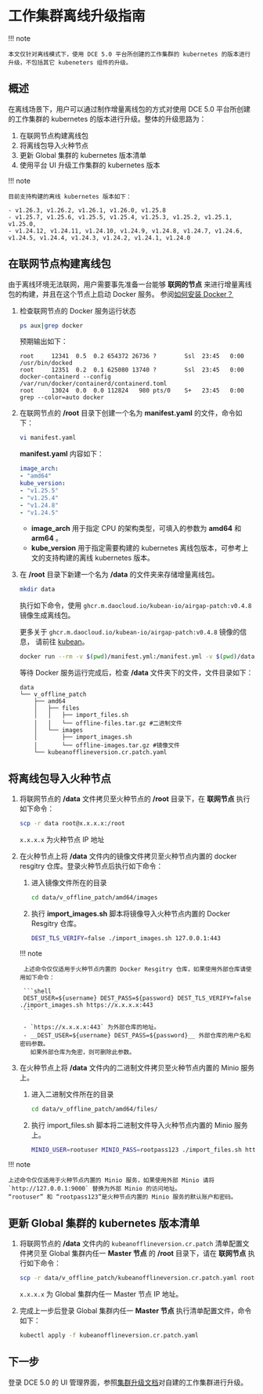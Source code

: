 # 工作集群离线升级指南

!!! note

    本文仅针对离线模式下，使用 DCE 5.0 平台所创建的工作集群的 kubernetes 的版本进行升级，不包括其它 kubeneters 组件的升级。

## 概述

在离线场景下，用户可以通过制作增量离线包的方式对使用 DCE 5.0 平台所创建的工作集群的 kubernetes 的版本进行升级。整体的升级思路为：
1. 在联网节点构建离线包
1. 将离线包导入火种节点
1. 更新 Global 集群的 kubernetes 版本清单
1. 使用平台 UI 升级工作集群的 kubernetes 版本

!!! note

    目前支持构建的离线 kubernetes 版本如下：

    - v1.26.3, v1.26.2, v1.26.1, v1.26.0, v1.25.8
    - v1.25.7, v1.25.6, v1.25.5, v1.25.4, v1.25.3, v1.25.2, v1.25.1, v1.25.0,
    - v1.24.12, v1.24.11, v1.24.10, v1.24.9, v1.24.8, v1.24.7, v1.24.6, v1.24.5, v1.24.4, v1.24.3, v1.24.2, v1.24.1, v1.24.0

## 在联网节点构建离线包

由于离线环境无法联网，用户需要事先准备一台能够 **联网的节点** 来进行增量离线包的构建，并且在这个节点上启动 Docker 服务。
参阅[如何安装 Docker？](../../blogs/230315-install-on-linux.md)

1. 检查联网节点的 Docker 服务运行状态

    ```bash
    ps aux|grep docker
    ```

    预期输出如下：

    ```console
    root     12341  0.5  0.2 654372 26736 ?        Ssl  23:45   0:00 /usr/bin/docked
    root     12351  0.2  0.1 625080 13740 ?        Ssl  23:45   0:00 docker-containerd --config /var/run/docker/containerd/containerd.toml
    root     13024  0.0  0.0 112824   980 pts/0    S+   23:45   0:00 grep --color=auto docker
    ```

2. 在联网节点的 __/root__ 目录下创建一个名为 __manifest.yaml__ 的文件，命令如下：

    ```bash
    vi manifest.yaml
    ```

    __manifest.yaml__ 内容如下：

    ```yaml title="manifest.yaml"
    image_arch:
    - "amd64"
    kube_version:
    - "v1.25.5"
    - "v1.25.4"
    - "v1.24.8"
    - "v1.24.5"
    ```

    - __image_arch__ 用于指定 CPU 的架构类型，可填入的参数为 __amd64__ 和 __arm64__ 。
    - __kube_version__ 用于指定需要构建的 kubernetes 离线包版本，可参考上文的支持构建的离线 kubernetes 版本。

3. 在 __/root__ 目录下新建一个名为 __/data__ 的文件夹来存储增量离线包。

    ```bash
    mkdir data
    ```

    执行如下命令，使用 `ghcr.m.daocloud.io/kubean-io/airgap-patch:v0.4.8` 镜像生成离线包。

    更多关于 `ghcr.m.daocloud.io/kubean-io/airgap-patch:v0.4.8` 镜像的信息，
    请前往 [kubean](https://github.com/orgs/kubean-io/packages)。

    ```bash
    docker run --rm -v $(pwd)/manifest.yml:/manifest.yml -v $(pwd)/data:/data ghcr.m.daocloud.io/kubean-io/airgap-patch:v0.4.8
    ```

    等待 Docker 服务运行完成后，检查 __/data__ 文件夹下的文件，文件目录如下：

    ```console
    data
    └── v_offline_patch
        ├── amd64
        │   ├── files
        │   │   ├── import_files.sh
        │   │   └── offline-files.tar.gz #二进制文件
        │   └── images
        │       ├── import_images.sh
        │       └── offline-images.tar.gz #镜像文件
        └── kubeanofflineversion.cr.patch.yaml
    ```

## 将离线包导入火种节点

1. 将联网节点的 __/data__ 文件拷贝至火种节点的 __/root__ 目录下，在 **联网节点** 执行如下命令：

    ```bash
    scp -r data root@x.x.x.x:/root
    ```

    `x.x.x.x` 为火种节点 IP 地址

2. 在火种节点上将 __/data__ 文件内的镜像文件拷贝至火种节点内置的 docker resgitry 仓库。登录火种节点后执行如下命令：

    1. 进入镜像文件所在的目录
    
        ```bash
        cd data/v_offline_patch/amd64/images
        ```

    2. 执行 __import_images.sh__ 脚本将镜像导入火种节点内置的 Docker Resgitry 仓库。
   
        ```bash
        DEST_TLS_VERIFY=false ./import_images.sh 127.0.0.1:443
        ```

    !!! note

        上述命令仅仅适用于火种节点内置的 Docker Resgitry 仓库，如果使用外部仓库请使用如下命令：
        
        ```shell
        DEST_USER=${username} DEST_PASS=${password} DEST_TLS_VERIFY=false ./import_images.sh https://x.x.x.x:443
        ```
        
        - `https://x.x.x.x:443` 为外部仓库的地址。
        - __DEST_USER=${username} DEST_PASS=${password}__ 外部仓库的用户名和密码参数。
          如果外部仓库为免密，则可删除此参数。

3. 在火种节点上将 __/data__ 文件内的二进制文件拷贝至火种节点内置的 Minio 服务上。

    1. 进入二进制文件所在的目录
    
        ```bash
        cd data/v_offline_patch/amd64/files/
        ```

    2. 执行 import_files.sh 脚本将二进制文件导入火种节点内置的 Minio 服务上。
    
        ```bash
        MINIO_USER=rootuser MINIO_PASS=rootpass123 ./import_files.sh http://127.0.0.1:9000
        ```

!!! note

    上述命令仅仅适用于火种节点内置的 Minio 服务，如果使用外部 Minio 请将 `http://127.0.0.1:9000` 替换为外部 Minio 的访问地址。
    “rootuser” 和 “rootpass123”是火种节点内置的 Minio 服务的默认账户和密码。

## 更新 Global 集群的 kubernetes 版本清单

1. 将联网节点的 __/data__ 文件内的 `kubeanofflineversion.cr.patch` 清单配置文件拷贝至 Global
   集群内任一 **Master 节点** 的 __/root__ 目录下，请在 **联网节点** 执行如下命令：

    ```bash
    scp -r data/v_offline_patch/kubeanofflineversion.cr.patch.yaml root@x.x.x.x:/root
    ```

    `x.x.x.x` 为 Global 集群内任一 Master 节点 IP 地址。

2. 完成上一步后登录 Global 集群内任一 **Master 节点** 执行清单配置文件，命令如下：

    ```bash
    kubectl apply -f kubeanofflineversion.cr.patch.yaml
    ```

## 下一步

登录 DCE 5.0 的 UI 管理界面，参照[集群升级文档](../../kpanda/user-guide/clusters/upgrade-cluster.md)对自建的工作集群进行升级。
